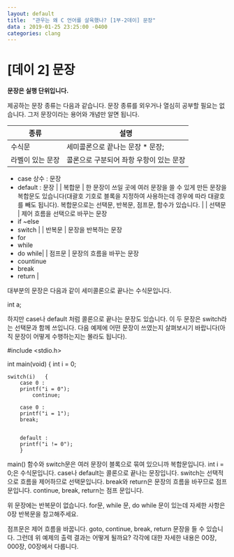 ```yaml
---
layout: default
title:  "관우는 왜 C 언어를 살육했나? [1부-2데이] 문장"
data : 2019-01-25 23:25:00 -0400
categories: clang
---
```


# [데이 2] 문장

**문장은 실행 단위입니다.**

제공하는 문장 종류는 다음과 같습니다. 문장 종류를 외우거나 열심히 공부할 필요는 없습니다. 그저 문장이라는 용어와 개념만 알면 됩니다.


| 종류 | 설명 |
| ------ | ----------------------------------
| 수식문 | 세미콜론으로 끝나는 문장 * 문장; |
| 라벨이 있는 문장 | 콜론으로 구분되어 좌항 우항이 있는 문장 
- case 상수 : 문장 
- default : 문장 |
| 복합문 | 한 문장이 쓰일 곳에 여러 문장을 쓸 수 있게 만든 문장을 복합문도 있습니다(대괄호 기호로 블록을 지정하여 사용하는데 경우에 따라 대괄호를 빼도 됩니다). 복합문으로는 선택문, 반복문, 점프문, 함수가 있습니다. |
| 선택문 |  제어 흐름을 선택으로 바꾸는 문장 
- if ~else 
- switch |
| 반복문 | 문장을 반복하는 문장
- for
- while
- do while|
| 점프문 | 문장의 흐름을 바꾸는 문장
- countinue
- break
- return |


대부분의 문장은 다음과 같이 세미콜론으로 끝나는 수식문입니다.

int a;

하지만 case나 default 처럼 콜론으로 끝나는 문장도 있습니다. 이 두 문장은 switch라는 선택문과 함께 쓰입니다. 다음 예제에 어떤 문장이 쓰였는지 살펴보시기 바랍니다(아직 문장이 어떻게 수행하는지는 몰라도 됩니다).

#include <stdio.h>

int main(void) {
	int i = 0;
	
	switch(i)	{
		case 0 :
		printf("i = 0");
            continue;

		case 0 :
		printf("i = 1");
		break;

		
		default :
		printf("i != 0");
		}




main() 함수와 switch문은 여러 문장이 블록으로 묶여 있으니까 복합문입니다.
int i = 0;은 수식문입니다.
case나 default는 콜론으로 끝나는 문장입니다.
switch는 선택적으로 흐름을 제어하므로 선택문입니다.
break와 return은 문장의 흐름을 바꾸므로 점프문입니다.
continue, break, return는 점프 문입니다.

위 문장에는 반복문이 없습니다. for문, while 문, do while 문이 있는데 자세한 사항은 0장 반복문을 참고해주세요.

점프문은 제어 흐름을 바꿉니다. goto, continue, break, return 문장을 들 수 있습니다. 그런데 위 예제의 출력 결과는 어떻게 될까요? 각각에 대한 자세한 내용은  00장, 000장, 00장에서 다룹니다.

